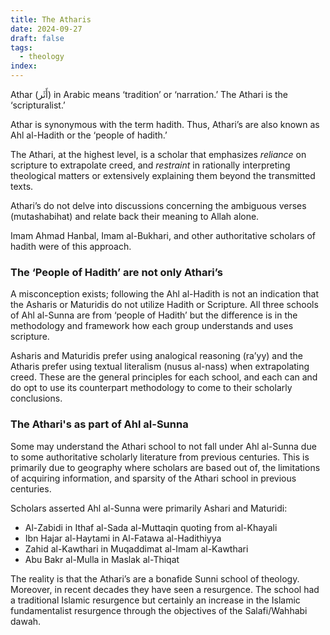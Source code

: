 ```yaml
---
title: The Atharis
date: 2024-09-27
draft: false
tags:
  - theology
index:
---
```

Athar (أَثَر) in Arabic means ‘tradition’ or ‘narration.’ The Athari is the ‘scripturalist.’ 

Athar is synonymous with the term hadith. Thus, Athari’s are also known as Ahl al-Hadith or the ‘people of hadith.’

The Athari, at the highest level, is a scholar that emphasizes *reliance* on scripture to extrapolate creed, and *restraint* in rationally interpreting theological matters or extensively explaining them beyond the transmitted texts. 

Athari’s do not delve into discussions concerning the ambiguous verses (mutashabihat) and relate back their meaning to Allah alone.

Imam Ahmad Hanbal, Imam al-Bukhari, and other authoritative scholars of hadith were of this approach.

### The ‘People of Hadith’ are not only Athari’s
A misconception exists; following the Ahl al-Hadith is not an indication that the Asharis or Maturidis do not utilize Hadith or Scripture. All three schools of Ahl al-Sunna are from ‘people of Hadith’ but the difference is in the methodology and framework how each group understands and uses scripture. 

Asharis and Maturidis prefer using analogical reasoning (ra’yy) and the Atharis prefer using textual literalism (nusus al-nass) when extrapolating creed. These are the general principles for each school, and each can and do opt to use its counterpart methodology to come to their scholarly conclusions.

### The Athari's as part of Ahl al-Sunna

Some may understand the Athari school to not fall under Ahl al-Sunna due to some authoritative scholarly literature from previous centuries. This is primarily due to geography where scholars are based out of, the limitations of acquiring information, and sparsity of the Athari school in previous centuries. 

Scholars asserted Ahl al-Sunna were primarily Ashari and Maturidi:

- Al-Zabidi in Ithaf al-Sada al-Muttaqin quoting from al-Khayali
- Ibn Hajar al-Haytami in Al-Fatawa al-Hadithiyya
- Zahid al-Kawthari in Muqaddimat al-Imam al-Kawthari 
- Abu Bakr al-Mulla in Maslak al-Thiqat

The reality is that the Athari’s are a bonafide Sunni school of theology. Moreover, in recent decades they have seen a resurgence. The school had a traditional Islamic resurgence but certainly an increase in the Islamic fundamentalist resurgence through the objectives of the Salafi/Wahhabi dawah.

